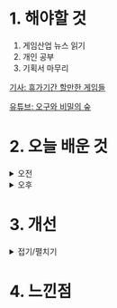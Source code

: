 
# 1. 해야할 것

1. 게임산업 뉴스 읽기 
2. 개인 공부  
3. 기획서 마무리

[기사: 휴가기간 할만한 게임들](https://www.gameinsight.co.kr/news/articleView.html?idxno=32909)

[유튜브: 오구와 비밀의 숲](https://www.youtube.com/watch?v=47haIUW3cwk)

# 2. 오늘 배운 것

<details>
<summary>오전</summary>

## 오늘의 뉴스
### 휴가기간 할만한 게임들
![image](https://github.com/user-attachments/assets/8d65f7ef-b7aa-4a3c-8422-d1159e3938dc)
새로운 시작 게임들이 많이나오고 그 중에서 기대하고 있는 호연이 기다리고 있다.\
게임을 전부 플레이 해보고 싶지만 내가 지원하고자 하는 게임 장르 때문에 선택을 미루고 있다.\
그래도 호연은 내가 하고 싶은 게임이기에 꼭 플레이할 것이다.

## 오구와 비밀의 숲
![image](https://github.com/user-attachments/assets/310da421-1b55-45a2-af83-1fc3175b7978)
인디 게임.\
내가 취업하지 못한다면 내가 게임을 만들어서 돈을 벌면 되는게 아닐까?\
최근에 이렇게 멋진 인디게임들이 만들어지고 출시되는걸 보면서 꿈을 꾸게 된다.

꿈으로 끝나지 않으면 좋겠지만... 나도 내 게임을 만들고 싶다.
</details>


<details>
<summary>오후</summary>


</details>




# 3. 개선


<details>
<summary>접기/펼치기</summary>


</details>



# 4. 느낀점


